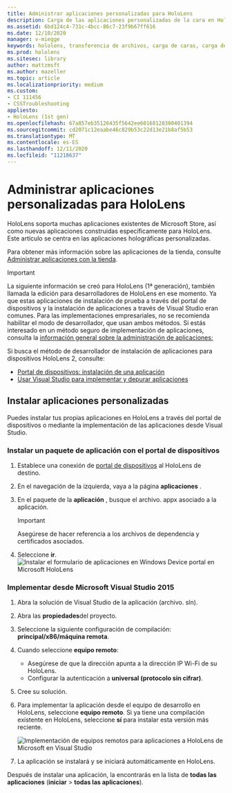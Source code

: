 ```yaml
---
title: Administrar aplicaciones personalizadas para HoloLens
description: Carga de las aplicaciones personalizadas de la cara en HoloLens. Más información sobre la instalación y desinstalación de aplicaciones holográficas.
ms.assetid: 6bd124c4-731c-4bcc-86c7-23f9b67ff616
ms.date: 12/10/2020
manager: v-miegge
keywords: hololens, transferencia de archivos, carga de caras, carga de cara, almacén, UWP, aplicación, instalar
ms.prod: hololens
ms.sitesec: library
author: mattzmsft
ms.author: mazeller
ms.topic: article
ms.localizationpriority: medium
ms.custom:
- CI 111456
- CSSTroubleshooting
appliesto:
- HoloLens (1st gen)
ms.openlocfilehash: 67a857eb35126435f5642ee60168128300401394
ms.sourcegitcommit: cd2071c12eaabe46c829b53c22d13e21b8af5b53
ms.translationtype: MT
ms.contentlocale: es-ES
ms.lasthandoff: 12/11/2020
ms.locfileid: "11218637"
---
```

# Administrar aplicaciones personalizadas para HoloLens

HoloLens soporta muchas aplicaciones existentes de Microsoft Store, así como nuevas aplicaciones construidas específicamente para HoloLens. Este artículo se centra en las aplicaciones holográficas personalizadas.  

Para obtener más información sobre las aplicaciones de la tienda, consulte [Administrar aplicaciones con la tienda](holographic-store-apps.md).

> [!IMPORTANT]
> La siguiente información se creó para HoloLens (1ª generación), también llamada la edición para desarrolladores de HoloLens en ese momento. Ya que estas aplicaciones de instalación de prueba a través del portal de dispositivos y la instalación de aplicaciones a través de Visual Studio eran comunes. Para las implementaciones empresariales, no se recomienda habilitar el modo de desarrollador, que usan ambos métodos. Si estás interesado en un método seguro de implementación de aplicaciones, consulta la [información general sobre la administración de aplicaciones:](app-deploy-overview.md)
>
> Si busca el método de desarrollador de instalación de aplicaciones para dispositivos HoloLens 2, consulte:
> - [Portal de dispositivos: instalación de una aplicación](https://docs.microsoft.com/windows/mixed-reality/develop/platform-capabilities-and-apis/using-the-windows-device-portal#installing-an-app)
> - [Usar Visual Studio para implementar y depurar aplicaciones](https://docs.microsoft.com/windows/mixed-reality/develop/platform-capabilities-and-apis/using-visual-studio)

## Instalar aplicaciones personalizadas

Puedes instalar tus propias aplicaciones en HoloLens a través del portal de dispositivos o mediante la implementación de las aplicaciones desde Visual Studio.

### Instalar un paquete de aplicación con el portal de dispositivos

1. Establece una conexión de [portal de dispositivos](https://docs.microsoft.com/windows/mixed-reality/using-the-windows-device-portal) al HoloLens de destino.
1. En el navegación de la izquierda, vaya a la página **aplicaciones** .
1. En el paquete de la **aplicación** , busque el archivo. appx asociado a la aplicación.
   > [!IMPORTANT]
   > Asegúrese de hacer referencia a los archivos de dependencia y certificados asociados.

1. Seleccione **ir**.
   ![Instalar el formulario de aplicaciones en Windows Device portal en Microsoft HoloLens](images/deviceportal-appmanager.jpg)

### Implementar desde Microsoft Visual Studio 2015

1. Abra la solución de Visual Studio de la aplicación (archivo. sln).
1. Abra las **propiedades**del proyecto.
1. Seleccione la siguiente configuración de compilación: **principal/x86/máquina remota**.
1. Cuando seleccione **equipo remoto**:
   - Asegúrese de que la dirección apunta a la dirección IP Wi-Fi de su HoloLens.
   - Configurar la autenticación a **universal (protocolo sin cifrar)**.
1. Cree su solución.
1. Para implementar la aplicación desde el equipo de desarrollo en HoloLens, seleccione **equipo remoto**. Si ya tiene una compilación existente en HoloLens, seleccione **sí** para instalar esta versión más reciente.  

   ![Implementación de equipos remotos para aplicaciones a HoloLens de Microsoft en Visual Studio](images/vs2015-remotedeployment.jpg)  
1. La aplicación se instalará y se iniciará automáticamente en HoloLens.

Después de instalar una aplicación, la encontrarás en la lista de **todas las aplicaciones** (**iniciar**  >  **todas las aplicaciones**).
